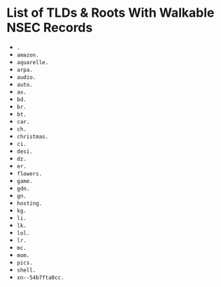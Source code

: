 # List of TLDs & Roots With Walkable NSEC Records

* `.`
* `amazon.`
* `aquarelle.`
* `arpa.`
* `audio.`
* `auto.`
* `ax.`
* `bd.`
* `br.`
* `bt.`
* `car.`
* `ch.`
* `christmas.`
* `ci.`
* `desi.`
* `dz.`
* `er.`
* `flowers.`
* `game.`
* `gdn.`
* `gn.`
* `hosting.`
* `kg.`
* `li.`
* `lk.`
* `lol.`
* `lr.`
* `mc.`
* `mom.`
* `pics.`
* `shell.`
* `xn--54b7fta0cc.`

